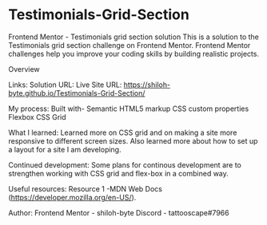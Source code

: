 # Testimonials-Grid-Section

Frontend Mentor - Testimonials grid section solution
This is a solution to the Testimonials grid section challenge on Frontend Mentor. Frontend Mentor challenges help you improve your coding skills by building realistic projects.

Overview

Links:
Solution URL: 
Live Site URL: https://shiloh-byte.github.io/Testimonials-Grid-Section/

My process:
Built with-
Semantic HTML5 markup
CSS custom properties
Flexbox
CSS Grid

What I learned:
Learned more on CSS grid and on making a site more responsive to different screen sizes. Also learned more about how to set up a layout for a site I am developing. 


Continued development:
Some plans for continous development are to strengthen working with CSS grid and flex-box in a combined way.

Useful resources:
Resource 1 -MDN Web Docs (https://developer.mozilla.org/en-US/).


Author:
Frontend Mentor - shiloh-byte
Discord - tattooscape#7966

